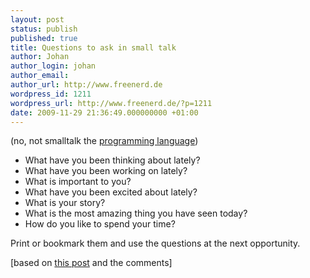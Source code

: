 ```yaml
---
layout: post
status: publish
published: true
title: Questions to ask in small talk
author: Johan
author_login: johan
author_email:
author_url: http://www.freenerd.de
wordpress_id: 1211
wordpress_url: http://www.freenerd.de/?p=1211
date: 2009-11-29 21:36:49.000000000 +01:00
---
```

(no, not smalltalk the <a href="http://en.wikipedia.org/wiki/Smalltalk">programming language</a>)

<ul>
	<li>What have you been thinking about lately?</li>
	<li>What have you been working on lately?</li>
	<li>What is important to you?</li>
	<li>What have you been excited about lately?</li>
	<li>What is your story?</li>
	<li>What is the most amazing thing you have seen today?</li>
	<li>How do you like to spend your time?</li>
</ul>

Print or bookmark them and use the questions at the next opportunity.

[based on <a href="http://www.aaronsw.com/weblog/smalltalkq">this post</a> and the comments]
